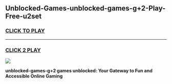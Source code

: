 
## Unblocked-Games-unblocked-games-g+2-Play-Free-u2set
<h3>
<a href="https://premium76.site?title=unblocked-games-g+2&ref=23A">CLICK TO PLAY</a></h3>
<hr>

<h3>
<a href="https://premium76.site?title=unblocked-games-g+2&ref=23A">CLICK 2 PLAY</a>
  
</h3>

<a href="https://premium76.site?title=unblocked-games-g+2&ref=23A"><img src="https://clearcache.store/games.png"></a>


**unblocked-games-g+2 games unblocked: Your Gateway to Fun and Accessible Online Gaming**
